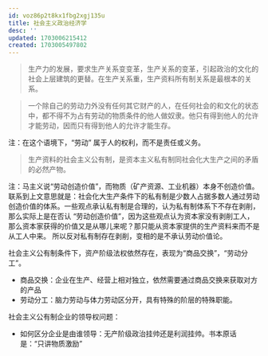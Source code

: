 ```yaml
---
id: voz86p2t8kx1fbg2xgj135u
title: 社会主义政治经济学
desc: ''
updated: 1703006215412
created: 1703005497802
---
```


> 生产力的发展，要求生产关系变变革，生产关系的变革，引起政治的文化的社会上层建筑的更替。在生产关系重，生产资料所有制关系是最根本的关系。

> 一个除自己的劳动力外没有任何其它财产的人，在任何社会的和文化的状态中，都不得不为占有劳动的物质条件的他人做奴隶。他只有得到他人的允许才能劳动，因而只有得到他人的允许才能生存。

注：在这个语境下，“劳动” 属于人的权利，而不是责任或义务。

> 生产资料的社会主义公有制，是资本主义私有制同社会化大生产之间的矛盾的必然产物。

注：马主义说“劳动创造价值”，而物质（矿产资源、工业机器）本身不创造价值。联系到上文意思就是：社会化大生产条件下的私有制是少数人占据多数人通过劳动创造价值的体系。一些观点承认私有制是合理的，认为私有制体系下不存在剥削，那么实际上是在否认 “劳动创造价值”，因为这些观点认为资本家没有剥削工人，那么资本家获得的价值又是从哪儿来呢？那只能从资本家提供的生产资料来而不是从工人中来。
所以反对私有制存在剥削，变相的是不承认劳动价值论。

社会主义公有制条件下，资产阶级法权依然存在，表现为“商品交换”，“劳动分工”。
* 商品交换：企业在生产、经营上相对独立，依然需要通过商品交换来获取对方的产品
* 劳动分工：脑力劳动与体力劳动区分开，具有特殊的阶层的特殊职能。

社会主义公有制企业的领导权问题：
* 如何区分企业是由谁领导：无产阶级政治挂帅还是利润挂帅。书本原话是：“只讲物质激励”
